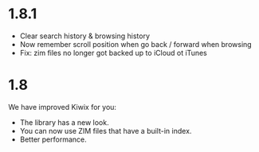 # 1.8.1
- Clear search history & browsing history
- Now remember scroll position when go back / forward when browsing
- Fix: zim files no longer got backed up to iCloud ot iTunes

# 1.8
We have improved Kiwix for you:
- The library has a new look.
- You can now use ZIM files that have a built-in index. 
- Better performance.